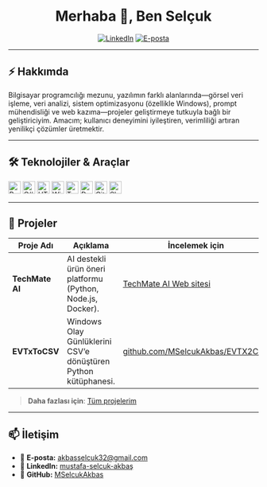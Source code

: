 <h1 align="center">Merhaba 👋, Ben Selçuk</h1>
<p align="center">
  <a href="https://www.linkedin.com/in/mustafa-selcuk-akbas/"><img src="https://img.shields.io/badge/LinkedIn-Selçuk%20Akbaş-blue?logo=linkedin" alt="LinkedIn" /></a>
  <a href="mailto:akbasselcuk32@gmail.com"><img src="https://img.shields.io/badge/Email-akbasselcuk32@gmail.com-red?logo=gmail" alt="E-posta" /></a>
</p>

---

## ⚡ Hakkımda
Bilgisayar programcılığı mezunu, yazılımın farklı alanlarında—görsel veri işleme, veri analizi, sistem optimizasyonu (özellikle Windows), prompt mühendisliği ve web kazıma—projeler geliştirmeye tutkuyla bağlı bir geliştiriciyim. Amacım; kullanıcı deneyimini iyileştiren, verimliliği artıran yenilikçi çözümler üretmektir.

---

## 🛠️ Teknolojiler & Araçlar

<p align="left">
  <img alt="Python" src="https://img.shields.io/badge/Python-3670A0?logo=python&logoColor=white" height="25" />
  <img alt="C#" src="https://img.shields.io/badge/C%23-239120?logo=c-sharp&logoColor=white" height="25" />
  <img alt="HTML5" src="https://img.shields.io/badge/HTML5-E34F26?logo=html5&logoColor=white" height="25" />
  <img alt="Windows" src="https://img.shields.io/badge/Windows-0078D6?logo=windows&logoColor=white" height="25" />
  <img alt="TensorFlow" src="https://img.shields.io/badge/TensorFlow-FF6F00?logo=tensorflow&logoColor=white" height="25" />
  <img alt="Docker" src="https://img.shields.io/badge/Docker-2496ED?logo=docker&logoColor=white" height="25" />
  <img alt="Git" src="https://img.shields.io/badge/Git-F05032?logo=git&logoColor=white" height="25" />
  <img alt="Shell" src="https://img.shields.io/badge/Shell-4EAA25?logo=gnu-bash&logoColor=white" height="25" />
</p>

---

## 🚀 Projeler

| Proje Adı         | Açıklama                                                      | İncelemek için                                     |
|-------------------|---------------------------------------------------------------|------------------------------------------|
| **TechMate AI**   | AI destekli ürün öneri platformu (Python, Node.js, Docker).   | [TechMate AI Web sitesi](https://techmate-ai.com/)     |
| **EVTxToCSV**     | Windows Olay Günlüklerini CSV’e dönüştüren Python kütüphanesi.| [github.com/MSelcukAkbas/EVTX2CSV](https://github.com/MSelcukAkbas/EVTX2CSV) |

> **Daha fazlası için**: [Tüm projelerim](https://github.com/MSelcukAkbas?tab=repositories)

---

## 📫 İletişim

- 📧 **E-posta:** [akbasselcuk32@gmail.com](mailto:akbasselcuk32@gmail.com)  
- 💼 **LinkedIn:** [mustafa-selcuk-akbaş](https://www.linkedin.com/in/mustafa-selcuk-akbas/)  
- 🐙 **GitHub:** [MSelcukAkbas](https://github.com/MSelcukAkbas)
